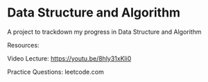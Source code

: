 # Data Structure and Algorithm

A project to trackdown my progress in Data Structure and Algorithm


Resources:

Video Lecture: https://youtu.be/8hly31xKli0

Practice Questions: leetcode.com 
